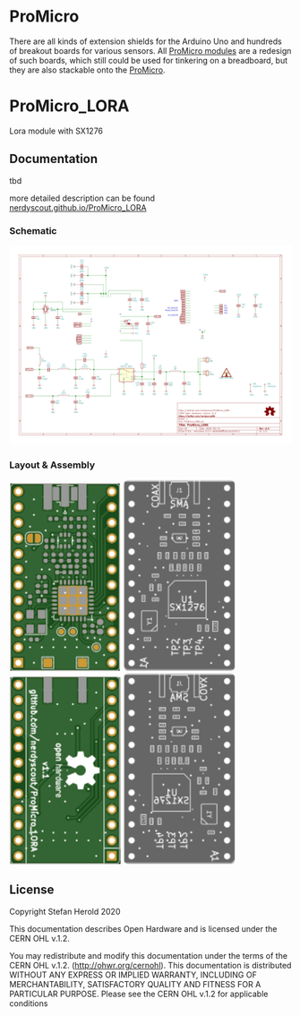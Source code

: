 # ProMicro
There are all kinds of extension shields for the Arduino Uno and hundreds of breakout boards for various sensors. All [ProMicro modules](https://github.com/nerdyscout?tab=repositories&q=ProMicro) are a redesign of such boards, which still could be used for tinkering on a breadboard, but they are also stackable onto the [ProMicro](https://github.com/sparkfun/Pro_Micro).

# ProMicro_LORA
Lora module with SX1276

## Documentation
tbd

more detailed description can be found [nerdyscout.github.io/ProMicro_LORA](https://nerdyscout.github.io/ProMicro_LORA)

### Schematic
[![ProMicro_LORA_schematic](docs/ProMicro_LORA_schematic.svg)](docs/ProMicro_LORA_schematic.pdf)

### Layout & Assembly
<img src="docs/img/ProMicro_LORA_layout_top.svg" width="200" alt="ProMicro_LORA_layout_top"> <img src="docs/img/ProMicro_LORA_assembly_top.svg" width="200" alt="ProMicro_LORA_assembly_top"> <img src="docs/img/ProMicro_LORA_layout_bottom.svg" width="200" alt="ProMicro_LORA_layout_bottom"> <img src="docs/img/ProMicro_LORA_assembly_bottom.svg" width="200" alt="ProMicro_LORA_assembly_bottom">

## License
Copyright Stefan Herold 2020

This documentation describes Open Hardware and is licensed under the CERN OHL v.1.2.

You may redistribute and modify this documentation under the terms of the CERN OHL v.1.2. (http://ohwr.org/cernohl). This documentation is distributed WITHOUT ANY EXPRESS OR IMPLIED WARRANTY, INCLUDING OF MERCHANTABILITY, SATISFACTORY QUALITY AND FITNESS FOR A PARTICULAR PURPOSE. Please see the CERN OHL v.1.2 for applicable conditions
